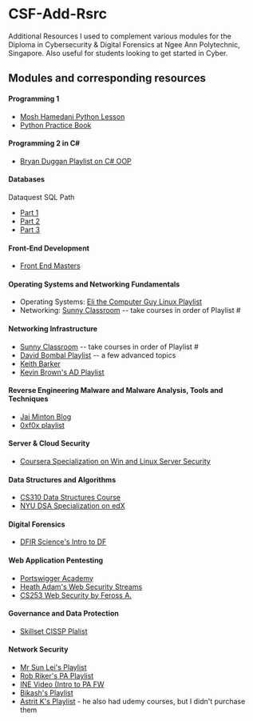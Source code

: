 # CSF-Add-Rsrc
Additional Resources I used to complement various modules for the Diploma in Cybersecurity &amp; Digital Forensics at Ngee Ann Polytechnic, Singapore. Also useful for students looking to get started in Cyber.

## Modules and corresponding resources
#### Programming 1 

* [Mosh Hamedani Python Lesson](https://www.youtube.com/watch?v=_uQrJ0TkZlc)
* [Python Practice Book](https://www.academia.edu/33206919/The_Python_Workbook_A_Brief_Introduction_with_Exercises_and_Solutions)

#### Programming 2 in C#

* [Bryan Duggan Playlist on C# OOP](https://www.youtube.com/playlist?list=PL1n0B6z4e_E5aB2FqwrNRrhLyO0aqW_Bo)

#### Databases

Dataquest SQL Path
* [Part 1](https://app.dataquest.io/course/funds-sql-i)
* [Part 2](https://app.dataquest.io/course/funds-sql-ii)
* [Part 3](https://app.dataquest.io/course/funds-sql-summary)

#### Front-End Development

* [Front End Masters](https://frontendmasters.com/)

#### Operating Systems and Networking Fundamentals

* Operating Systems: [Eli the Computer Guy Linux Playlist](https://www.youtube.com/playlist?list=PLJcaPjxegjBV4aJh4hw3p3yL3CxE2sFXL)
* Networking: [Sunny Classroom](https://www.youtube.com/user/sunnylearning) -- take courses in order of Playlist #

#### Networking Infrastructure

* [Sunny Classroom](https://www.youtube.com/user/sunnylearning) -- take courses in order of Playlist #
* [David Bombal Playlist](https://www.youtube.com/watch?v=RGxO3J9qi-A&list=PLhfrWIlLOoKMCJLkWbgPJ9aI9_Kx4No7O) -- a few advanced topics
* [Keith Barker](https://www.youtube.com/watch?v=coKBlNrUZrg&list=PLQQoSBmrXmrxDECc1N9BPYdjS8z0sbCwk)
* [Kevin Brown's AD Playlist](https://www.youtube.com/channel/UCskDL9NdG_euwmCy4RMrGQw/videos)

#### Reverse Engineering Malware and Malware Analysis, Tools and Techniques

* [Jai Minton Blog](https://www.jaiminton.com/Tutorials/PracticalMalwareAnalysis/#)
* [0xf0x playlist](https://www.youtube.com/watch?v=GE_aSVq8ZnQ&list=PLiFO-R_BI-kAqDPqtnOq2n70mtAZ6xg5N)

#### Server & Cloud Security

* [Coursera Specialization on Win and Linux Server Security](https://www.coursera.org/specializations/computer-security-systems-management)

#### Data Structures and Algorithms

* [CS310 Data Structures Course](https://www.youtube.com/watch?v=zgCnMvvw6Oo&list=PLpPXw4zFa0uKKhaSz87IowJnOTzh9tiBk)
* [NYU DSA Specialization on edX](https://www.edx.org/microbachelors/nyux-programming-data-structures)

#### Digital Forensics

* [DFIR Science's Intro to DF](https://www.youtube.com/watch?v=giv0DQDSsjQ&list=PLJu2iQtpGvv-2LtysuTTka7dHt9GKUbxD)

#### Web Application Pentesting

* [Portswigger Academy](https://portswigger.net/web-security)
* [Heath Adam's Web Security Streams](https://www.youtube.com/watch?v=24fHLWXGS-M)
* [CS253 Web Security by Feross A.](https://www.youtube.com/playlist?list=PL1y1iaEtjSYiiSGVlL1cHsXN_kvJOOhu-)

#### Governance and Data Protection

* [Skillset CISSP Plalist](https://www.youtube.com/watch?v=SccOuGRReW4&list=PLWqLeluv2Rq3qFg-yCQVY_eUngSjqij1g)

#### Network Security

* [Mr Sun Lei's Playlist](https://www.youtube.com/watch?v=HI5AvX7b_5Y&list=PLZlxq5DvzmGU8DrpraH3zAMgYn-5k6uEQ)
* [Rob Riker's PA Playlist](https://www.youtube.com/playlist?list=PLxyr0C_3Ton0As52Kw6YHnklh2Z_Eb1FM)
* [INE Video (Intro to PA FW](https://www.youtube.com/watch?v=bKU4VShdPuY)
* [Bikash's Playlist](https://www.youtube.com/watch?v=YAvc17jaIHU&list=PLaUiizP3D7fNC2x4Yn2kFtp7PDiM-UBIO)
* [Astrit K's Playlist](https://www.youtube.com/watch?v=wLLlVKvhVYM&list=PLySxAD9v-0wegbpuY8Hry1TI_est_Ovl9) - he also had udemy courses, but I didn't purchase them
